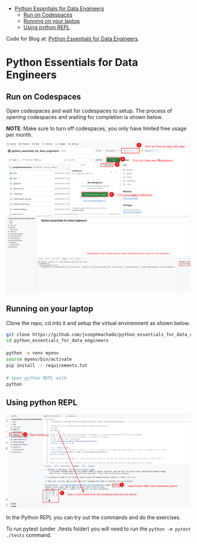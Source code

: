 

* [Python Essentials for Data Engineers](#python-essentials-for-data-engineers)
    * [Run on Codespaces](#run-on-codespaces)
    * [Running on your laptop](#running-on-your-laptop)
    * [Using python REPL](#using-python-repl)

Code for Blog at: [Python Essentials for Data Engineers](http://startdataengineering/post/python-for-de/).

# Python Essentials for Data Engineers 

## Run on Codespaces

Open codespaces and wait for codespaces to setup. The process of opening codespaces and waiting for completion is shown below.

**NOTE**: Make sure to turn off codespaces, you only have limited free usage per month.

![Open codespace](./assets/cs.png)
![Wait for codespace to setup](./assets/cs2.png)

## Running on your laptop

Clone the repo, cd into it and setup the virtual environment as shown below.

```bash
git clone https://github.com/josephmachado/python_essentials_for_data_engineers.git
cd python_essentials_for_data_engineers

python -m venv myenv
source myenv/bin/activate
pip install -r requirements.txt

# open python REPL with 
python
```

## Using python REPL

![REPL](./assets/repl.png)

In the Python REPL you can try out the commands and do the exercises.

To run pytest (under ./tests folder) you will need to run the `python -m pytest ./tests` command.
